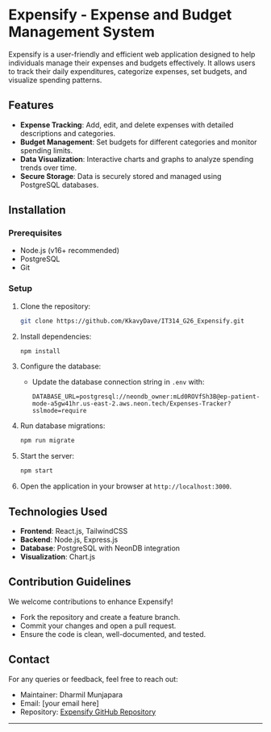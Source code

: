 # Expensify - Expense and Budget Management System  

Expensify is a user-friendly and efficient web application designed to help individuals manage their expenses and budgets effectively. It allows users to track their daily expenditures, categorize expenses, set budgets, and visualize spending patterns.  

## Features  
- **Expense Tracking**: Add, edit, and delete expenses with detailed descriptions and categories.  
- **Budget Management**: Set budgets for different categories and monitor spending limits.  
- **Data Visualization**: Interactive charts and graphs to analyze spending trends over time.  
- **Secure Storage**: Data is securely stored and managed using PostgreSQL databases.  

## Installation  

### Prerequisites  
- Node.js (v16+ recommended)  
- PostgreSQL  
- Git  

### Setup  
1. Clone the repository:  
   ```bash  
   git clone https://github.com/KkavyDave/IT314_G26_Expensify.git 
   ```  

2. Install dependencies:  
   ```bash  
   npm install  
   ```  

3. Configure the database:  
   - Update the database connection string in `.env` with:  
     ```  
     DATABASE_URL=postgresql://neondb_owner:mLd0ROVfSh3B@ep-patient-mode-a5gw41hr.us-east-2.aws.neon.tech/Expenses-Tracker?sslmode=require  
     ```  

4. Run database migrations:  
   ```bash  
   npm run migrate  
   ```  

5. Start the server:  
   ```bash  
   npm start  
   ```  

6. Open the application in your browser at `http://localhost:3000`.  

## Technologies Used  
- **Frontend**: React.js, TailwindCSS  
- **Backend**: Node.js, Express.js  
- **Database**: PostgreSQL with NeonDB integration  
- **Visualization**: Chart.js  

## Contribution Guidelines  
We welcome contributions to enhance Expensify!  
- Fork the repository and create a feature branch.  
- Commit your changes and open a pull request.  
- Ensure the code is clean, well-documented, and tested.  


## Contact  
For any queries or feedback, feel free to reach out:  
- Maintainer: Dharmil Munjapara  
- Email: [your email here]  
- Repository: [Expensify GitHub Repository](https://github.com/KkavyDave/IT314_G26_Expensify.git)

---  
